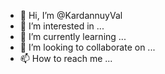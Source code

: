 - 👋 Hi, I’m @KardannuyVal
- 👀 I’m interested in ...
- 🌱 I’m currently learning ...
- 💞️ I’m looking to collaborate on ...
- 📫 How to reach me ...

<!---
KardannuyVal/KardannuyVal is a ✨ special ✨ repository because its `README.md` (this file) appears on your GitHub profile.
You can click the Preview link to take a look at your changes.
--->
